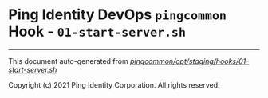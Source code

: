 
# Ping Identity DevOps `pingcommon` Hook - `01-start-server.sh`

---
This document auto-generated from _[pingcommon/opt/staging/hooks/01-start-server.sh](https://github.com/pingidentity/pingidentity-docker-builds/blob/master/pingcommon/opt/staging/hooks/01-start-server.sh)_

Copyright (c) 2021 Ping Identity Corporation. All rights reserved.
